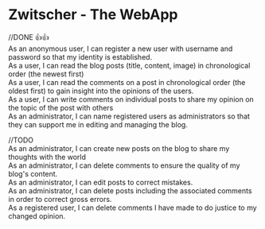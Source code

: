 # Zwitscher - The WebApp
//DONE 👍👍<br>
As an anonymous user, I can register a new user with username and password so that my identity is established.<br>
As a user, I can read the blog posts (title, content, image) in chronological order (the newest first)<br>
As a user, I can read the comments on a post in chronological order (the oldest first) to gain insight into the opinions of the users.<br>
As a user, I can write comments on individual posts to share my opinion on the topic of the post with others<br>
As an administrator, I can name registered users as administrators so that they can support me in editing and managing the blog.<br>


//TODO<br>
As an administrator, I can create new posts on the blog to share my thoughts with the world<br>
As an administrator, I can delete comments to ensure the quality of my blog's content.<br>
As an administrator, I can edit posts to correct mistakes.<br>
As an administrator, I can delete posts including the associated comments in order to correct gross errors.<br>
As a registered user, I can delete comments I have made to do justice to my changed opinion.<br>
